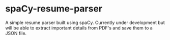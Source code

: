 # spaCy-resume-parser
A simple resume parser built using spaCy. Currently under development but will be able to extract important details from PDF's and save them to a JSON file.

